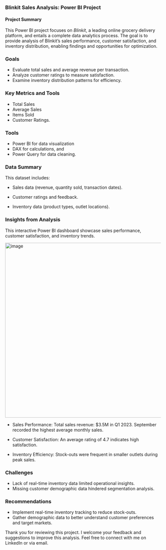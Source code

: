 ### Blinkit Sales Analysis: Power BI Project

#### Project Summary
This Power BI project focuses on *Blinkit*, a leading online grocery delivery platform, and entails a complete data analytics process. The goal is to provide analysis of Blinkit’s sales performance, customer satisfaction, and inventory distribution, enabling findings and opportunities for optimization.

### Goals

- Evaluate total sales and average revenue per transaction.
- Analyze customer ratings to measure satisfaction.
- Examine inventory distribution patterns for efficiency.

### Key Metrics and Tools

- Total Sales
- Average Sales
- Items Sold
- Customer Ratings.

### Tools 
- Power BI for data visualization
- DAX for calculations, and
- Power Query for data cleaning.

### Data Summary
This dataset includes:  

- Sales data (revenue, quantity sold, transaction dates).

- Customer ratings and feedback.

- Inventory data (product types, outlet locations).

### Insights from Analysis
This interactive Power BI dashboard showcase sales performance, customer satisfaction, and inventory trends.

<img width="563" alt="image" src="https://github.com/user-attachments/assets/ef724ac7-d6da-4cdd-b2e2-535a93afca4e" />


- Sales Performance:
Total sales revenue: $3.5M in Q1 2023.
September recorded the highest average monthly sales.

- Customer Satisfaction:
An average rating of 4.7 indicates high satisfaction.

- Inventory Efficiency:
Stock-outs were frequent in smaller outlets during peak sales.


### Challenges
- Lack of real-time inventory data limited operational insights.
- Missing customer demographic data hindered segmentation analysis.

### Recommendations
- Implement real-time inventory tracking to reduce stock-outs.
- Gather demographic data to better understand customer preferences and target markets.

Thank you for reviewing this project. I welcome your feedback and suggestions to improve this analysis. Feel free to connect with me on LinkedIn or via email.
